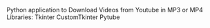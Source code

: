 Python application to Download Videos from Youtube in MP3 or MP4
Libraries:
  Tkinter
  CustomTkinter
  Pytube
